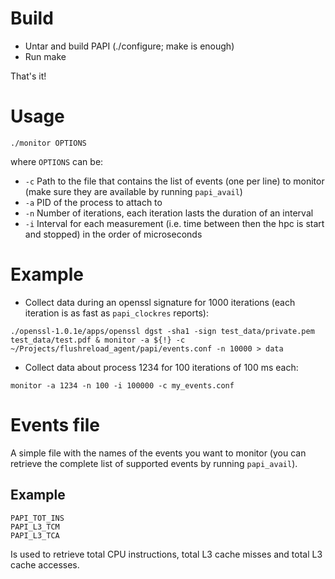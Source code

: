 # Build

* Untar and build PAPI (./configure; make is enough)
* Run make

That's it!

# Usage

`./monitor OPTIONS`

where `OPTIONS` can be:

* `-c` Path to the file that contains the list of events (one per line) to monitor (make sure they are available by running `papi_avail`)
* `-a` PID of the process to attach to
* `-n` Number of iterations, each iteration lasts the duration of an interval
* `-i` Interval for each measurement (i.e. time between then the hpc is start and stopped) in the order of microseconds

# Example

* Collect data during an openssl signature for 1000 iterations (each iteration is as fast as `papi_clockres` reports):

`./openssl-1.0.1e/apps/openssl dgst -sha1 -sign test_data/private.pem test_data/test.pdf & monitor -a ${!} -c ~/Projects/flushreload_agent/papi/events.conf -n 10000 > data`

* Collect data about process 1234 for 100 iterations of 100 ms each:

`monitor -a 1234 -n 100 -i 100000 -c my_events.conf`

# Events file

A simple file with the names of the events you want to monitor (you can retrieve the complete list of supported events by running `papi_avail`).

## Example

    PAPI_TOT_INS
    PAPI_L3_TCM
    PAPI_L3_TCA

Is used to retrieve total CPU instructions, total L3 cache misses and total L3 cache accesses.
